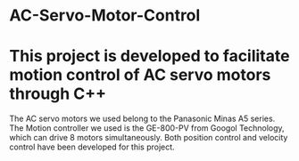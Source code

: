 # AC-Servo-Motor-Control
# This project is developed to facilitate motion control of AC servo motors through C++

The AC servo motors we used belong to the Panasonic Minas A5 series.
The Motion controller we used is the GE-800-PV from Googol Technology, which can drive 8 motors simultaneously.
Both position control and velocity control have been developed for this project.
